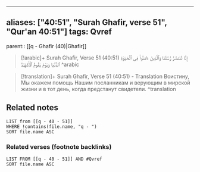 
---
aliases: ["40:51", "Surah Ghafir, verse 51", "Qur'an 40:51"]
tags: Qvref
---

parent:: [[q - Ghafir (40)|Ghafir]]

> [!arabic]+ Surah Ghafir, Verse 51 (40:51)
> <span class="quran-arabic">إِنَّا لَنَنصُرُ رُسُلَنَا وَٱلَّذِينَ ءَامَنُوا۟ فِى ٱلْحَيَوٰةِ ٱلدُّنْيَا وَيَوْمَ يَقُومُ ٱلْأَشْهَـٰدُ</span>
^arabic

> [!translation]+ Surah Ghafir, Verse 51 (40:51) - Translation
> Воистину, Мы окажем помощь Нашим посланникам и верующим в мирской жизни и в тот день, когда предстанут свидетели.
^translation



## Related notes
```dataview
LIST from [[q - 40 - 51]]
WHERE !contains(file.name, "q - ")
SORT file.name ASC
```

### Related verses (footnote backlinks)
```dataview
LIST FROM [[q - 40 - 51]] AND #Qvref
SORT file.name ASC
```

